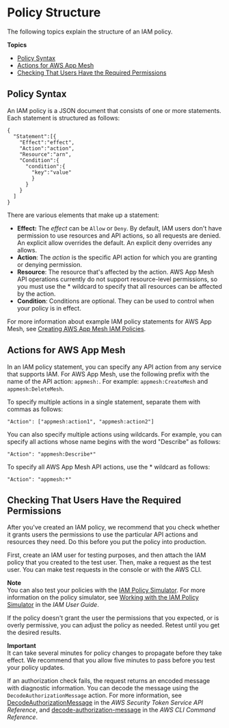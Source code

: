 # Policy Structure<a name="iam-policy-structure"></a>

The following topics explain the structure of an IAM policy\.

**Topics**
+ [Policy Syntax](#policy-syntax)
+ [Actions for AWS App Mesh](#UsingWithAppMesh_Actions)
+ [Checking That Users Have the Required Permissions](#check-required-permissions)

## Policy Syntax<a name="policy-syntax"></a>

An IAM policy is a JSON document that consists of one or more statements\. Each statement is structured as follows:

```
{
  "Statement":[{
    "Effect":"effect",
    "Action":"action",
    "Resource":"arn",
    "Condition":{
      "condition":{
        "key":"value"
        }
      }
    }
  ]
}
```

There are various elements that make up a statement:
+ **Effect:** The *effect* can be `Allow` or `Deny`\. By default, IAM users don't have permission to use resources and API actions, so all requests are denied\. An explicit allow overrides the default\. An explicit deny overrides any allows\.
+ **Action**: The *action* is the specific API action for which you are granting or denying permission\. 
+ **Resource**: The resource that's affected by the action\. AWS App Mesh API operations currently do not support resource\-level permissions, so you must use the \* wildcard to specify that all resources can be affected by the action\. 
+ **Condition**: Conditions are optional\. They can be used to control when your policy is in effect\.

For more information about example IAM policy statements for AWS App Mesh, see [Creating AWS App Mesh IAM Policies](MESH_IAM_user_policies.md)\. 

## Actions for AWS App Mesh<a name="UsingWithAppMesh_Actions"></a>

In an IAM policy statement, you can specify any API action from any service that supports IAM\. For AWS App Mesh, use the following prefix with the name of the API action: `appmesh:`\. For example: `appmesh:CreateMesh` and `appmesh:DeleteMesh`\.

To specify multiple actions in a single statement, separate them with commas as follows:

```
"Action": ["appmesh:action1", "appmesh:action2"]
```

You can also specify multiple actions using wildcards\. For example, you can specify all actions whose name begins with the word "Describe" as follows:

```
"Action": "appmesh:Describe*"
```

To specify all AWS App Mesh API actions, use the \* wildcard as follows:

```
"Action": "appmesh:*"
```

## Checking That Users Have the Required Permissions<a name="check-required-permissions"></a>

After you've created an IAM policy, we recommend that you check whether it grants users the permissions to use the particular API actions and resources they need\. Do this before you put the policy into production\.

First, create an IAM user for testing purposes, and then attach the IAM policy that you created to the test user\. Then, make a request as the test user\. You can make test requests in the console or with the AWS CLI\. 

**Note**  
You can also test your policies with the [IAM Policy Simulator](https://policysim.aws.amazon.com/home/index.jsp?#)\. For more information on the policy simulator, see [Working with the IAM Policy Simulator](https://docs.aws.amazon.com/IAM/latest/UserGuide/policies_testing-policies.html) in the *IAM User Guide*\.

If the policy doesn't grant the user the permissions that you expected, or is overly permissive, you can adjust the policy as needed\. Retest until you get the desired results\. 

**Important**  
It can take several minutes for policy changes to propagate before they take effect\. We recommend that you allow five minutes to pass before you test your policy updates\.

If an authorization check fails, the request returns an encoded message with diagnostic information\. You can decode the message using the `DecodeAuthorizationMessage` action\. For more information, see [DecodeAuthorizationMessage](https://docs.aws.amazon.com/STS/latest/APIReference/API_DecodeAuthorizationMessage.html) in the *AWS Security Token Service API Reference*, and [decode\-authorization\-message](https://docs.aws.amazon.com/cli/latest/reference/sts/decode-authorization-message.html) in the *AWS CLI Command Reference*\.